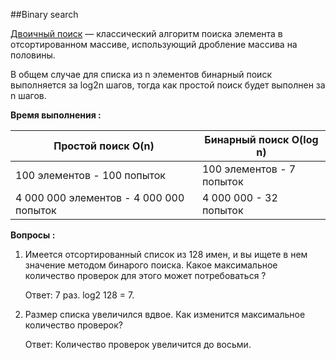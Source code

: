 ##Binary search

[Двоичный поиск](https://en.wikipedia.org/wiki/Binary_search_algorithm) — классический алгоритм поиска элемента в отсортированном массиве, использующий дробление массива на половины.

В общем случае для списка из n элементов бинарный поиск выполняется за log2n шагов, тогда как простой поиск будет выполнен за n шагов.

**Время выполнения :**

Простой поиск O(n) | Бинарный поиск O(log n)
---------------|----------------
100 элементов - 100 попыток | 100 элементов - 7 попыток
4 000 000 элементов - 4 000 000 попыток | 4 000 000 - 32 попыток

**Вопросы :**
1. Имеется отсортированный список из 128 имен, и вы ищете в нем значение методом бинарого поиска. Какое максимальное количество проверок для этого может потребоваться ?

    Ответ: 7 раз. log2 128 = 7.
2. Размер списка увеличился вдвое. Как изменится максимальное количество проверок?

    Ответ: Количество проверок увеличится до восьми.

    